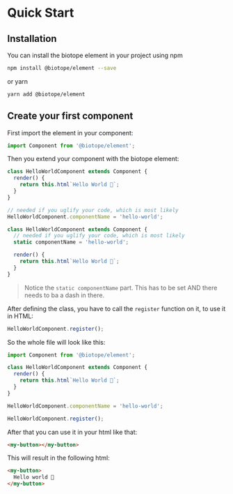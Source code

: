 # Quick Start

## Installation
You can install the biotope element in your project using npm
```bash
npm install @biotope/element --save
```
or yarn
```bash
yarn add @biotope/element
```

## Create  your first component
First import the element in your component:
```js
import Component from '@biotope/element';
```

Then you extend your component with the biotope element:
```js
class HelloWorldComponent extends Component {
  render() {
    return this.html`Hello World 🐤`;
  }
}

// needed if you uglify your code, which is most likely
HelloWorldComponent.componentName = 'hello-world';
```

```typescript
class HelloWorldComponent extends Component {
  // needed if you uglify your code, which is most likely
  static componentName = 'hello-world';

  render() {
    return this.html`Hello World 🐤`;
  }
}
```
> Notice the `static componentName` part. This has to be set AND there needs to ba a dash in there.

After defining the class, you have to call the `register` function on it, to use it in HTML:
```js
HelloWorldComponent.register();
```

So the whole file will look like this:
```js
import Component from '@biotope/element';

class HelloWorldComponent extends Component {
  render() {
    return this.html`Hello World 🐤`;
  }
}

HelloWorldComponent.componentName = 'hello-world';

HelloWorldComponent.register();
```

After that you can use it in your html like that:
```html
<my-button></my-button>
```

This will result in the following html:
```html
<my-button>
  Hello world 🐤
</my-button>
```
